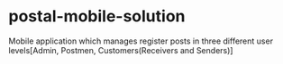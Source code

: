 # postal-mobile-solution
Mobile application which manages register posts in three different user levels[Admin, Postmen, Customers(Receivers and Senders)]

